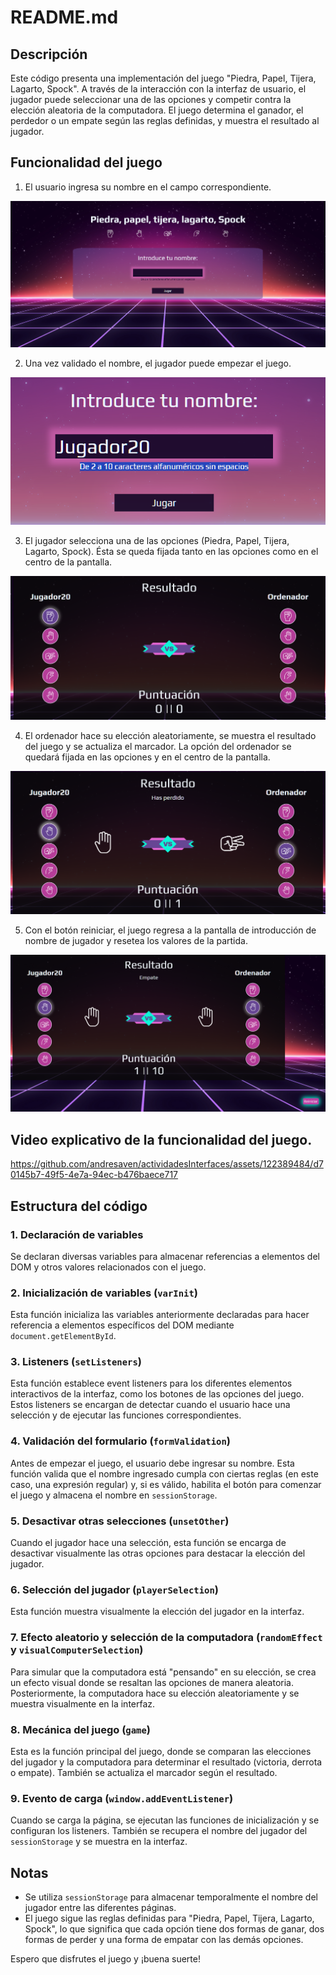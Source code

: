 # README.md

## Descripción

Este código presenta una implementación del juego "Piedra, Papel, Tijera, Lagarto, Spock". A través de la interacción con la interfaz de usuario, el jugador puede seleccionar una de las opciones y competir contra la elección aleatoria de la computadora. El juego determina el ganador, el perdedor o un empate según las reglas definidas, y muestra el resultado al jugador.

## Funcionalidad del juego

1. El usuario ingresa su nombre en el campo correspondiente.
   
![Inicio](Piedra,%20papel,%20tijera/resources/capturas/1.png)

2. Una vez validado el nombre, el jugador puede empezar el juego.
   
![Jugador](Piedra,%20papel,%20tijera/resources/capturas/3.png)

3. El jugador selecciona una de las opciones (Piedra, Papel, Tijera, Lagarto, Spock).
   Ésta se queda fijada tanto en las opciones como en el centro de la pantalla.
   
![Opciones](Piedra,%20papel,%20tijera/resources/capturas/5.png)

4. El ordenador hace su elección aleatoriamente, se muestra el resultado del juego y se actualiza el marcador.
   La opción del ordenador se quedará fijada en las opciones y en el centro de la pantalla.
   
![Opcion Ordenador](Piedra,%20papel,%20tijera/resources/capturas/6.png)

5. Con el botón reiniciar, el juego regresa a la pantalla de introducción de nombre de jugador y resetea los valores de la partida.
    
![Reinicio](Piedra,%20papel,%20tijera/resources/capturas/9.png)


## Video explicativo de la funcionalidad del juego.

https://github.com/andresaven/actividadesInterfaces/assets/122389484/d70145b7-49f5-4e7a-94ec-b476baece717


## Estructura del código

### 1. Declaración de variables

Se declaran diversas variables para almacenar referencias a elementos del DOM y otros valores relacionados con el juego.

### 2. Inicialización de variables (`varInit`)

Esta función inicializa las variables anteriormente declaradas para hacer referencia a elementos específicos del DOM mediante `document.getElementById`.

### 3. Listeners (`setListeners`)

Esta función establece event listeners para los diferentes elementos interactivos de la interfaz, como los botones de las opciones del juego. Estos listeners se encargan de detectar cuando el usuario hace una selección y de ejecutar las funciones correspondientes.

### 4. Validación del formulario (`formValidation`)

Antes de empezar el juego, el usuario debe ingresar su nombre. Esta función valida que el nombre ingresado cumpla con ciertas reglas (en este caso, una expresión regular) y, si es válido, habilita el botón para comenzar el juego y almacena el nombre en `sessionStorage`.

### 5. Desactivar otras selecciones (`unsetOther`)

Cuando el jugador hace una selección, esta función se encarga de desactivar visualmente las otras opciones para destacar la elección del jugador.

### 6. Selección del jugador (`playerSelection`)

Esta función muestra visualmente la elección del jugador en la interfaz.

### 7. Efecto aleatorio y selección de la computadora (`randomEffect` y `visualComputerSelection`)

Para simular que la computadora está "pensando" en su elección, se crea un efecto visual donde se resaltan las opciones de manera aleatoria. Posteriormente, la computadora hace su elección aleatoriamente y se muestra visualmente en la interfaz.

### 8. Mecánica del juego (`game`)

Esta es la función principal del juego, donde se comparan las elecciones del jugador y la computadora para determinar el resultado (victoria, derrota o empate). También se actualiza el marcador según el resultado.

### 9. Evento de carga (`window.addEventListener`)

Cuando se carga la página, se ejecutan las funciones de inicialización y se configuran los listeners. También se recupera el nombre del jugador del `sessionStorage` y se muestra en la interfaz.

## Notas

- Se utiliza `sessionStorage` para almacenar temporalmente el nombre del jugador entre las diferentes páginas.
- El juego sigue las reglas definidas para "Piedra, Papel, Tijera, Lagarto, Spock", lo que significa que cada opción tiene dos formas de ganar, dos formas de perder y una forma de empatar con las demás opciones.

Espero que disfrutes el juego y ¡buena suerte!
